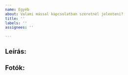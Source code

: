 ```yaml
---
name: Egyéb
about: Valami mással kapcsolatban szeretnél jelenteni?
title: ''
labels: ''
assignees: ''

---
```


**Leírás:**
---


**Fotók:**
---
